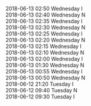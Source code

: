 2018-06-13 02:50 Wednesday  I  
2018-06-13 02:40 Wednesday  N  
2018-06-13 02:35 Wednesday  I  
2018-06-13 02:30 Wednesday  N  
2018-06-13 02:25 Wednesday  I  
2018-06-13 02:20 Wednesday  N  
2018-06-13 02:15 Wednesday  I  
2018-06-13 02:10 Wednesday  N  
2018-06-13 02:00 Wednesday  I  
2018-06-13 01:30 Wednesday  N  
2018-06-13 00:55 Wednesday  I  
2018-06-13 00:50 Wednesday  N  
2018-06-12 21:20 Tuesday  I  
2018-06-12 09:40 Tuesday  N  
2018-06-12 09:30 Tuesday  I  
